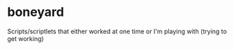 # boneyard
Scripts/scriptlets that either worked at one time or I'm playing with (trying to get working)
